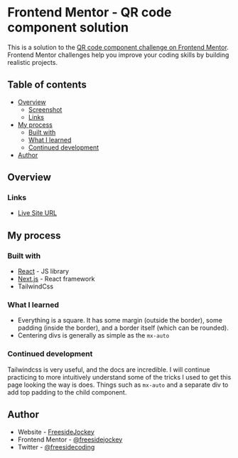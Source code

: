 # Frontend Mentor - QR code component solution

This is a solution to the [QR code component challenge on Frontend Mentor](https://www.frontendmentor.io/challenges/qr-code-component-iux_sIO_H). Frontend Mentor challenges help you improve your coding skills by building realistic projects.

## Table of contents

- [Overview](#overview)
  - [Screenshot](#screenshot)
  - [Links](#links)
- [My process](#my-process)
  - [Built with](#built-with)
  - [What I learned](#what-i-learned)
  - [Continued development](#continued-development)
- [Author](#author)

## Overview

### Links

- [Live Site URL](https://frontend-mentor-qr-code-component-one-silk.vercel.app/)

## My process

### Built with

- [React](https://reactjs.org/) - JS library
- [Next.js](https://nextjs.org/) - React framework
- TailwindCss

### What I learned

- Everything is a square. It has some margin (outside the border), some padding (inside the border), and a border itself (which can be rounded).
- Centering divs is generally as simple as the `mx-auto`

### Continued development

Tailwindcss is very useful, and the docs are incredible. I will continue practicing to more intuitively understand some of the tricks I used to get this page looking the way is does. Things such as `mx-auto` and a separate div to add top padding to the child component.

## Author

- Website - [FreesideJockey](https://freesidejockey.com/)
- Frontend Mentor - [@freesidejockey](https://www.frontendmentor.io/profile/freesidejockey)
- Twitter - [@freesidecoding](https://x.com/freesidecoding)
